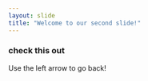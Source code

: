 ```yaml
---
layout: slide
title: "Welcome to our second slide!"
---
```

### check this out
Use the left arrow to go back!
